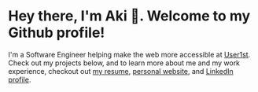 # Hey there, I'm Aki 👋. Welcome to my Github profile!
I'm a Software Engineer helping make the web more accessible at [User1st](https://www.user1st.com/). Check out my projects below, and to learn more about me and my work experience, checkout out [my resume](https://github.com/iknowhtml/resume/raw/gh-pages/Aki%20Gao's%20Resume.pdf), [personal website](https://www.iknowht.ml),
and [LinkedIn profile](https://www.linkedin.com/in/iknowhtml).
